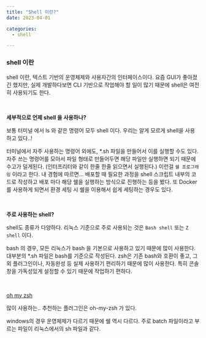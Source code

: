 ```yaml
---
title: "Shell 이란?"
date: 2023-04-01

categories:
  - shell

---
```


### shell 이란

shell 이란, 텍스트 기반의 운영체제와 사용자간의 인터페이스이다. 요즘 GUI가 좋아졌긴 했지만, 실제 개발하다보면 CLI 기반으로 작업해야 할 일이 많기 때문에 shell은 여전히 사용되기도 한다.

<br>

**세부적으로 언제 shell 을 사용하나?**

보통 터미널 에서 ls 와 같은 명령어 모두 shell 이다. 우리는 알게 모르게 shell을 사용하고 있다..!

터미널에서 자주 사용하는 명령어 외에도, *.sh 파일을 만들어서 이를 실행할 수도 있다. 자주 쓰는 명령어를 모아서 파일 형태로 만들어두면 해당 파일만 실행하면 되기 때문에 수고가 덜게된다. (인터프리터와 같이 한줄 한줄 읽으면서 실행된다.) 이런걸 `쉘 프로그래밍` 이라고 한다. 내 경험에 따르면… 배포할 때 필요한 과정을 shell 스크립트 내부의 코드로 작성하고 배포 마다 해당 쉘을 실행하는 방식으로 진행하는 등을 봤다. 또 Docker를 사용하게 되면서 환경 세팅 시 쉘을 이용해서 쉽게 세팅하는 경우도 있다.

<br>

**주로 사용하는 shell?**

shell도 종류가 다양하다. 리눅스 기준으로 주로 사용되는 것은 `Bash shell` 또는 `Z shell` 이다.

bash 의 경우, 모든 리눅스가 bash 을 기본으로 사용하고 있기 때문에 많이 사용한다. 대부분의 *.sh 파일은 bash를 기준으로 작성된다. zsh은 기존 bash와 호환이 좋고, 그 외 플러그인이나, 자동완성 등 실제 사용하기 편리하기 때문에 많이 사용한다. 특히 콘솔창을 가독성있게 설정할 수 있기 때문에 작업하기 편하다. 

<br>

[oh my zsh](https://ohmyz.sh/)


많이 사용하는.. 추천하는 플러그인은 oh-my-zsh 가 있다.

windows의 경우 운영체제가 다르기 때문에 쉘 역시 다르다. 주로 batch 파일이라고 부르는 파일이 리눅스에서의 sh 파일과 같다.
